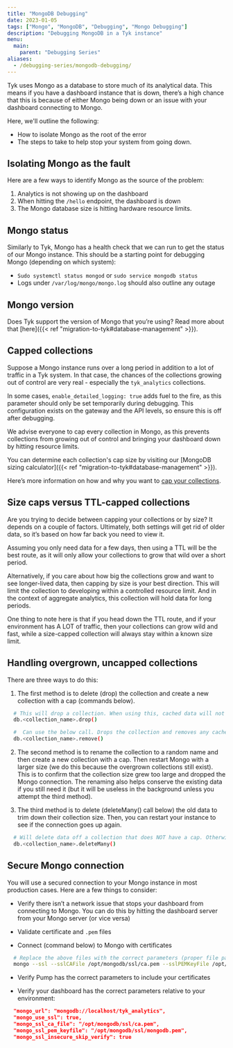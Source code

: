 ```yaml
---
title: "MongoDB Debugging"
date: 2023-01-05
tags: ["Mongo", "MongoDB", "Debugging", "Mongo Debugging"]
description: "Debugging MongoDB in a Tyk instance"
menu:
  main:
    parent: "Debugging Series"
aliases:
  - /debugging-series/mongodb-debugging/
---
```


Tyk uses Mongo as a database to store much of its analytical data. This means if you have a dashboard instance that is down, there’s a high chance that this is because of either Mongo being down or an issue with your dashboard connecting to Mongo.

Here, we'll outline the following:

 - How to isolate Mongo as the root of the error
 - The steps to take to help stop your system from going down.

## Isolating Mongo as the fault

Here are a few ways to identify Mongo as the source of the problem:

1. Analytics is not showing up on the dashboard
2. When hitting the `/hello` endpoint, the dashboard is down
3. The Mongo database size is hitting hardware resource limits.

## Mongo status

Similarly to Tyk, Mongo has a health check that we can run to get the status of our Mongo instance. This should be a starting point for debugging Mongo (depending on which system):

 - `Sudo systemctl status mongod` or `sudo service mongodb status`
 - Logs under `/var/log/mongo/mongo.log` should also outline any outage

## Mongo version

Does Tyk support the version of Mongo that you’re using? Read more about that [here]({{< ref "migration-to-tyk#database-management" >}}).

## Capped collections

Suppose a Mongo instance runs over a long period in addition to a lot of traffic in a Tyk system. In that case, the chances of the collections growing out of control are very real - especially the `tyk_analytics` collections.

In some cases, `enable_detailed_logging: true` adds fuel to the fire, as this parameter should only be set temporarily during debugging. This configuration exists on the gateway and the API levels, so ensure this is off after debugging.

We advise everyone to cap every collection in Mongo, as this prevents collections from growing out of control and bringing your dashboard down by hitting resource limits.

You can determine each collection's cap size by visiting our [MongoDB sizing calculator]({{< ref "migration-to-tyk#database-management" >}}).

Here’s more information on how and why you want to [cap your collections](https://www.mongodb.com/docs/manual/core/capped-collections/).

## Size caps versus TTL-capped collections

Are you trying to decide between capping your collections or by size? It depends on a couple of factors. Ultimately, both settings will get rid of older data, so it’s based on how far back you need to view it.

Assuming you only need data for a few days, then using a TTL will be the best route, as it will only allow your collections to grow that wild over a short period.

Alternatively, if you care about how big the collections grow and want to see longer-lived data, then capping by size is your best direction. This will limit the collection to developing within a controlled resource limit. And in the context of aggregate analytics, this collection will hold data for long periods.

One thing to note here is that if you head down the TTL route, and if your environment has A LOT of traffic, then your collections can grow wild and fast, while a size-capped collection will always stay within a known size limit.

## Handling overgrown, uncapped collections

There are three ways to do this:

1. The first method is to delete (drop) the collection and create a new collection with a cap (commands below).

```bash
  # This will drop a collection. When using this, cached data will not be deleted.
  db.<collection_name>.drop()
```

```bash
  #  Can use the below call. Drops the collection and removes any cache data
  db.<collection_name>.remove()
```

2. The second method is to rename the collection to a random name and then create a new collection with a cap. Then restart Mongo with a larger size (we do this because the overgrown collections still exist). This is to confirm that the collection size grew too large and dropped the Mongo connection. The renaming also helps conserve the existing data if you still need it (but it will be useless in the background unless you attempt the third method).

3. The third method is to delete (deleteMany() call below) the old data to trim down their collection size. Then, you can restart your instance to see if the connection goes up again.

```bash
  # Will delete data off a collection that does NOT have a cap. Otherwise, it will throw an error.
  db.<collection_name>.deleteMany()
```


## Secure Mongo connection

You will use a secured connection to your Mongo instance in most production cases. Here are a few things to consider:

- Verify there isn’t a network issue that stops your dashboard from connecting to Mongo. You can do this by hitting the dashboard server from your Mongo server (or vice versa)

- Validate certificate and `.pem` files

- Connect (command below) to Mongo with certificates

```bash
  # Replace the above files with the correct parameters (proper file paths and host).
  mongo --ssl --sslCAFile /opt/mongodb/ssl/ca.pem --sslPEMKeyFile /opt/mongodb/ssl/mongodb.pem --host 127.0.0.1
```
- Verify Pump has the correct parameters to include your certificates

- Verify your dashboard has the correct parameters relative to your environment:

```json
  "mongo_url": "mongodb://localhost/tyk_analytics",
  "mongo_use_ssl": true,
  "mongo_ssl_ca_file": "/opt/mongodb/ssl/ca.pem",
  "mongo_ssl_pem_keyfile": "/opt/mongodb/ssl/mongodb.pem",
  "mongo_ssl_insecure_skip_verify": true

```
